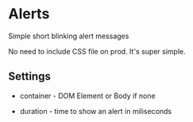 # Alerts

Simple short blinking alert messages

No need to include CSS file on prod. It's super simple.

## Settings

* container - DOM Element or Body if none

* duration - time to show an alert in miliseconds



